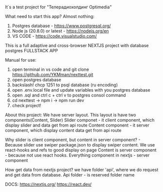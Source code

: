 It`s a test project for "Телерадиохолдинг Optimedia"

What need to start this app? Almost nothing:
1. Postgres database - https://www.postgresql.org/
2. Node js (20.8.0) or latest - https://nodejs.org/en
3. VS CODE - https://code.visualstudio.com/


This is a full adaptive and cross-browser NEXTJS project with database postgres
FULLSTACK APP

Manual for use:
1. open terminal in vs code and git clone https://github.com/YKMman/nexttest.git
2. open postgres database
3. backslash! chcp 1251 to psql database (ru encoding)
4. open .env.local file and update variables with you postgres database
5. open .sql and ctrl c + ctrl v to postgres consol command
6. cd nexttest -> npm i -> npm run dev 
7. check project!


About this project:
We have server layout. This layout is have two components(Content, Slider)
Slider componet - it client component, which display slider and data get from api route
Content component - it server component, which display content data get from api route

Why slider is client component, but content in server component? - 
Because slider use swiper package.json to display swiper content. We use react-hooks and refs to good display on page
Content is server component - because not use react hooks. 
Everything component in nextjs - server component


How get data from nextjs project? we have folder 'api', where we do request and get data from database.
Api folder - is reserved folder name

DOCS:
https://nextjs.org/
https://react.dev/
